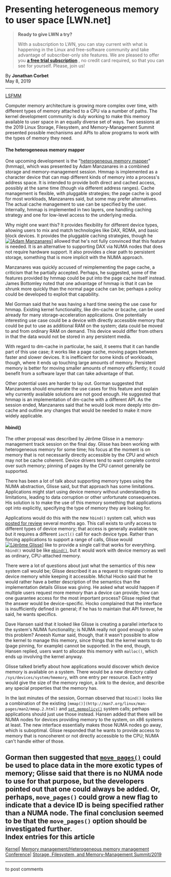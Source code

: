 # Presenting heterogeneous memory to user space [LWN.net]

> **Ready to give LWN a try?**
> 
> With a subscription to LWN, you can stay current with what is happening in the Linux and free-software community and take advantage of subscriber-only site features. We are pleased to offer you **[a free trial subscription](https://lwn.net/Promo/nst-trial/claim)** , no credit card required, so that you can see for yourself. Please, join us! 

By **Jonathan Corbet**  
May 8, 2019 

* * *

[LSFMM](/Articles/lsfmm2019/)

Computer memory architecture is growing more complex over time, with different types of memory attached to a CPU via a number of paths. The kernel development community is duly working to make this memory available to user space in an equally diverse set of ways. Two sessions at the 2019 Linux Storage, Filesystem, and Memory-Management Summit presented possible mechanisms and APIs to allow programs to work with the types of memory they need. 

#### The heterogeneous memory mapper

One upcoming development is the "[heterogeneous memory mapper](https://github.com/westerndigitalcorporation/hmmap)" (hmmap), which was presented by Adam Manzanares in a combined storage and memory-management session. Hmmap is implemented as a character device that can map different kinds of memory into a process's address space. It is intended to provide both direct and cached access, possibly at the same time (though via different address ranges). Cache management is flexible, with pluggable strategies; the page cache is good for most workloads, Manzanares said, but some may prefer alternatives. The actual cache management to use can be specified by the user. Internally, hmmap is implemented in two layers, one handling caching strategy and one for low-level access to the underlying media. 

Why might one want this? It provides flexibility for different device types, allowing users to mix and match technologies like DAX, RDMA, and basic block devices. It provides the pluggable caching strategies, though he [![\[Adam Manzanares\]](https://static.lwn.net/images/conf/2019/lsfmm/AdamManzanares-sm.jpg)](/Articles/787351/) allowed that he's not fully convinced that this feature is needed. It is an alternative to supporting DAX via NUMA nodes that does not require hardware support. It also provides a clear path to persistent storage, something that is more implicit with the NUMA approach. 

Manzanares was quickly accused of reimplementing the page cache, a criticism that he partially accepted. Perhaps, he suggested, some of the features provided by hmmap could be put into the page cache itself instead. James Bottomley noted that one advantage of hmmap is that it can be shrunk more quickly than the normal page cache can be; perhaps a policy could be developed to exploit that capability. 

Mel Gorman said that he was having a hard time seeing the use case for hmmap. Existing kernel functionality, like dm-cache or bcache, can be used already for many storage-acceleration applications. One potentially interesting use case could be a device with directly accessible memory that could be put to use as additional RAM on the system; data could be moved to and from ordinary RAM on demand. This device would differ from others in that the data would not be stored in any persistent media. 

With regard to dm-cache in particular, he said, it seems that it can handle part of this use case; it works like a page cache, moving pages between faster and slower devices. It is inefficient for some kinds of workloads, though, where it ends up touching large amounts of memory. Persistent memory is better for moving smaller amounts of memory efficiently; it could benefit from a software layer that can take advantage of that. 

Other potential uses are harder to lay out. Gorman suggested that Manzanares should enumerate the use cases for this feature and explain why currently available solutions are not good enough. He suggested that hmmap is an implementation of dm-cache with a different API. As the session ended, Manzanares said that he would look more deeply into dm-cache and outline any changes that would be needed to make it more widely applicable. 

#### hbind()

The other proposal was described by Jérôme Glisse in a memory-management track session on the final day. Glisse has been working with heterogeneous memory for some time; his focus at the moment is on memory that is not necessarily directly accessible by the CPU and which may not be cache coherent. Device drivers tend to want complete control over such memory; pinning of pages by the CPU cannot generally be supported. 

There has been a lot of talk about supporting memory types using the NUMA abstraction, Glisse said, but that approach has some limitations. Applications might start using device memory without understanding its limitations, leading to data corruption or other unfortunate consequences. His solution is to make the use of this memory something that applications opt into explicitly, specifying the type of memory they are looking for. 

Applications would do this with the new `hbind()` system call, which was [posted for review](/ml/linux-kernel/20181203233509.20671-1-jglisse@redhat.com/) several months ago. This call exists to unify access to different types of device memory; that access is generally available now, but it requires a different `ioctl()` call for each device type. Rather than forcing applications to support a range of calls, Glisse would [![\[Jérôme Glisse\]](https://static.lwn.net/images/conf/2019/lsfmm/JérômeGlisse2-sm.jpg)](/Articles/787854/) like to provide a single call that works for everything. `hbind()` would be like [`mbind()`](http://man7.org/linux/man-pages/man2/mbind.2.html), but it would work with device memory as well as ordinary, CPU-attached memory. 

There were a lot of questions about just what the semantics of this new system call would be; Glisse described it as a request to migrate content to device memory while keeping it accessible. Michal Hocko said that he would rather have a better description of the semantics than the implementation details Glisse was giving. He asked what would happen if multiple users request more memory than a device can provide; how can one guarantee access for the most important process? Glisse replied that the answer would be device-specific. Hocko complained that the interface is insufficiently defined in general; if he has to maintain that API forever, he said, he wants specifics. 

Dave Hansen said that it looked like Glisse is creating a parallel interface to the system's NUMA functionality; is NUMA really not good enough to solve this problem? Aneesh Kumar said, though, that it wasn't possible to allow the kernel to manage this memory, since things that the kernel wants to do (page pinning, for example) cannot be supported. In the end, though, Hansen replied, users want to allocate this memory with `malloc()`, which ends up involving the kernel anyway. 

Glisse talked briefly about how applications would discover which device memory is available on a system. There would be a new directory called `/sys/devices/system/hmemory`, with one entry per resource. Each entry would give the size of the memory region, a link to the device, and describe any special properties that the memory has. 

In the last minutes of the session, Gorman observed that `hbind()` looks like a combination of the existing `[mmap()](http://man7.org/linux/man-pages/man2/mmap.2.html)` and [`set_mempolicy()`](http://man7.org/linux/man-pages/man2/set_mempolicy.2.html) system calls; perhaps applications should just use those instead. Hansen added that there will be NUMA nodes for devices providing memory to the system, on x86 systems at least. The new interface essentially makes those NUMA nodes go away, which is suboptimal. Glisse responded that he wants to provide access to memory that is noncoherent or not directly accessible to the CPU; NUMA can't handle either of those. 

Gorman then suggested that [`move_pages()`](http://man7.org/linux/man-pages/man2/move_pages.2.html) could be used to place data in the more exotic types of memory; Glisse said that there is no NUMA node to use for that purpose, but the developers pointed out that one could always be added. Or, perhaps, `move_pages()` could grow a new flag to indicate that a device ID is being specified rather than a NUMA node. The final conclusion seemed to be that the `move_pages()` option should be investigated further.  
Index entries for this article  
---  
[Kernel](/Kernel/Index)| [Memory management/Heterogeneous memory management](/Kernel/Index#Memory_management-Heterogeneous_memory_management)  
[Conference](/Archives/ConferenceIndex/)| [Storage, Filesystem, and Memory-Management Summit/2019](/Archives/ConferenceIndex/#Storage_Filesystem_and_Memory-Management_Summit-2019)  
  


* * *

to post comments 
